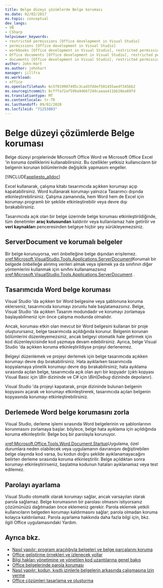 ```yaml
---
title: Belge düzeyi çözümlerde Belge koruması
ms.date: 02/02/2017
ms.topic: conceptual
dev_langs:
- VB
- CSharp
helpviewer_keywords:
- restricted permissions [Office development in Visual Studio]
- permissions [Office development in Visual Studio]
- workbooks [Office development in Visual Studio], restricted permissions
- Office documents [Office development in Visual Studio], restricted permissions
- documents [Office development in Visual Studio], restricted permissions
author: John-Hart
ms.author: johnhart
manager: jillfra
ms.workload:
- office
ms.openlocfilehash: 6c5f019907495c3cad3fddef501455aedf345bb2
ms.sourcegitcommit: 6cfffa72af599a9d667249caaaa411bb28ea69fd
ms.translationtype: MT
ms.contentlocale: tr-TR
ms.lasthandoff: 09/02/2020
ms.locfileid: "71253803"
---
```

# <a name="document-protection-in-document-level-solutions"></a>Belge düzeyi çözümlerde Belge koruması
  Belge düzeyi projelerinde Microsoft Office Word ve Microsoft Office Excel 'in koruma özelliklerini kullanabilirsiniz. Bu özellikler yetkisiz kullanıcıların bir belgenin korunan bölümlerinde değişiklik yapmasını engeller.

 [!INCLUDE[appliesto_alldoc](../vsto/includes/appliesto-alldoc-md.md)]

 Excel kullanarak, çalışma kitabı tasarımcıda açıkken korumayı açıp kapatabilirsiniz. Word kullanarak korumayı yalnızca Tasarımcı dışında etkinleştirebilirsiniz. Çalışma zamanında, hem Word hem de Excel için korumayı programlı bir şekilde etkinleştirebilir veya devre dışı bırakabilirsiniz.

 Tasarımcıda açık olan bir belge üzerinde belge koruması etkinleştirildiğinde, tüm denetimler **araç kutusundan** kaldırılır veya kullanılamaz hale getirilir ve **veri kaynakları** penceresinden belgeye hiçbir şey sürükleyemezsiniz.

## <a name="serverdocument-and-protected-documents"></a>ServerDocument ve korumalı belgeler
 Bir belge korunuyorsa, veri önbelleğine belge dışından erişilemez. <xref:Microsoft.VisualStudio.Tools.Applications.ServerDocument>Korumalı bir belgede önbelleğe alınmış verileri almak veya işlemek ya da sınıfının diğer yöntemlerini kullanmak için sınıfını kullanamazsınız <xref:Microsoft.VisualStudio.Tools.Applications.ServerDocument> .

## <a name="word-document-protection-in-the-designer"></a>Tasarımcıda Word belge koruması
 Visual Studio 'da açıkken bir Word belgesine veya şablonuna koruma eklerseniz, tasarımcıda korumayı zorunlu hale başlatamazsınız. Belge, Visual Studio 'da açıkken Tasarım modundadır ve korumayı zorlamaya başlayabilmeniz için önce çalışma modunda olmalıdır.

 Ancak, koruması etkin olan mevcut bir Word belgesini kullanan bir proje oluşturursanız, belge tasarımcıda açıldığında korunur. Belgenin korunan bölümlerini düzenleyemezsiniz, ancak belgeyi otomatik hale getirmek için kod düzenleyicisinde kod yazmaya devam edebilirsiniz. Ayrıca, belge Visual Studio 'da açıkken koruma etkinleştirildiyse projeyi derlenemez.

 Belgeyi düzenlemek ve projeyi derlemek için belge tasarımcıda açıkken korumayı devre dışı bırakabilirsiniz. Hata ayıklarken tasarımcıda kopyalamaya yönelik korumayı devre dışı bırakabilirsiniz; hata ayıklama sırasında açılan belge, tasarımcıda açık olan ayrı bir kopyadır (çıktı kopyası Visual Basic için *\Bin* dizininde ve C# için *\Bin\Debug* dizininde depolanır).

 Visual Studio 'da projeyi kapatarak, proje dizininde bulunan belgenin kopyasını açarak ve korumayı etkinleştirerek, tasarımcıda açılan belgenin kopyasında korumayı etkinleştirebilirsiniz.

## <a name="enforce-word-document-protection-on-build"></a>Derlemede Word belge korumasını zorla
 Visual Studio, derleme işlemi sırasında Word belgelerinin ve şablonlarının korunmasını zorlamaya başlar. böylece, belge hata ayıklama için açıldığında koruma etkinleştirilir. Belge boş bir parolayla korunuyor.

 <xref:Microsoft.Office.Tools.Word.Document.Startup>Uygulama, özel durumlara neden olabilecek veya uygulamanın davranışını değiştirebilen belge olayında kod varsa, bu kodun doğru şekilde ayıklanamayacağını belirten derleme sırasında koruma etkinleştirilir. Belge açıldıktan sonra korumayı etkinleştirirseniz, başlatma kodunun hataları ayıklanamaz veya test edilemez.

## <a name="setting-the-password"></a>Parolayı ayarlama
 Visual Studio otomatik olarak korumayı sağlar, ancak varsayılan olarak parola sağlamaz. Belge korumasının bir parolası olmasını istiyorsanız çözümünüzü dağıtmadan önce eklemeniz gerekir. Parola eklemek yetkili kullanıcıların belgeden korumayı kaldırmasını sağlar; parola olmadan koruma kolayca kaldırılamaz. Parola ayarlama hakkında daha fazla bilgi için, bkz. ilgili Office uygulamasındaki Yardım.

## <a name="see-also"></a>Ayrıca bkz.
- [Nasıl yapılır: program aracılığıyla belgeleri ve belge parçalarını koruma](../vsto/how-to-programmatically-protect-documents-and-parts-of-documents.md)
- [Office geliştirme örnekleri ve izlenecek yollar](../vsto/office-development-samples-and-walkthroughs.md)
- [Bilgi hakları yönetimine ve yönetilen kod uzantılarına genel bakış](../vsto/information-rights-management-and-managed-code-extensions-overview.md)
- [Office belgelerinde parola koruması](../vsto/password-protection-on-office-documents.md)
- [Nasıl yapılır: kodun, kısıtlı izinlerle belgelerin arkasında çalışmasına Izin verme](../vsto/how-to-permit-code-to-run-behind-documents-with-restricted-permissions.md)
- [Office çözümleri tasarlama ve oluşturma](../vsto/designing-and-creating-office-solutions.md)

